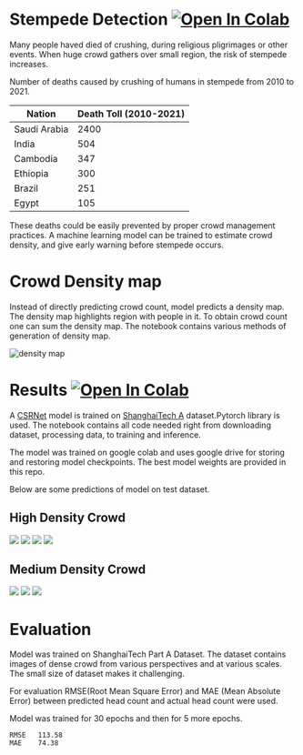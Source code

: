 # Stempede Detection [![Open In Colab](https://colab.research.google.com/assets/colab-badge.svg)](https://colab.research.google.com/github/breathingcyborg/stempede-detection/blob/main/stempede.ipynb)

Many people haved died of crushing, during religious pligrimages or other events. When huge crowd gathers over small region, the risk of stempede increases.

Number of deaths caused by crushing of humans in stempede from 2010 to 2021.

| Nation        | Death Toll (2010-2021) |
| ------------- | ----------- |
| Saudi Arabia  | 2400        |
| India         | 504         |
| Cambodia      | 347         |
| Ethiopia      | 300         |
| Brazil        | 251         |
| Egypt         | 105         |

These deaths could be easily prevented by proper crowd management practices. A machine learning model can be trained to estimate crowd density, and give early warning before stempede occurs.

# Crowd Density map

Instead of directly predicting crowd count, model predicts a density map. The density map highlights region with people in it. To obtain crowd count one can sum the density map. The notebook contains various methods of generation of density map.

![density map](images/density-map.jpg)

# Results [![Open In Colab](https://colab.research.google.com/assets/colab-badge.svg)](https://colab.research.google.com/github/breathingcyborg/stempede-detection/blob/main/stempede.ipynb)

A [CSRNet](https://arxiv.org/abs/1802.10062) model is trained on [ShanghaiTech A](https://www.kaggle.com/tthien/shanghaitech) dataset.Pytorch library is used. The notebook contains all code needed right from downloading dataset, processing data, to training and inference.

The model was trained on google colab and uses google drive for storing and restoring model checkpoints. The best model weights are provided in this repo.

Below are some predictions of model on test dataset.

## High Density Crowd
![](images/model-predictions/2.jpg)
![](images/model-predictions/11.jpg)
![](images/model-predictions/8.jpg)
![](images/model-predictions/6.jpg)

## Medium Density Crowd
![](images/model-predictions/7.jpg)
![](images/model-predictions/3.jpg)
![](images/model-predictions/5.jpg)

# Evaluation

Model was trained on ShanghaiTech Part A Dataset. The dataset contains images of dense crowd from various perspectives and at various scales. The small size of dataset makes it challenging.

For evaluation RMSE(Root Mean Square Error) and MAE (Mean Absolute Error) between predicted head count and actual head count were used.

Model was trained for 30 epochs and then for 5 more epochs.

```
RMSE   113.58
MAE    74.38
```